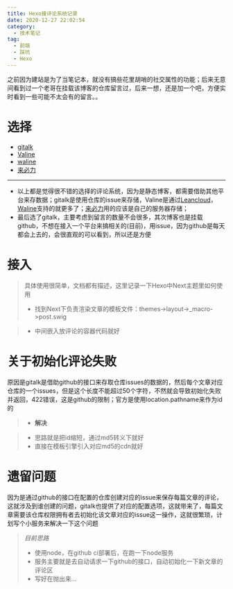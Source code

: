 ```yaml
---
title: Hexo接评论系统记录
date: 2020-12-27 22:02:54
category:
  - 技术笔记
tag:
  - 前端
  - 踩坑
  - Hexo
---
```


之前因为建站是为了当笔记本，就没有搞些花里胡哨的社交属性的功能；后来无意间看到过一个老哥在挂载该博客的仓库留言过，后来一想，还是加一个吧，方便实时看到一些可能不太会有的留言。。
<!-- more -->
# 选择
- [gitalk](https://github.com/gitalk/gitalk)
- [Valine](https://github.com/xCss/Valine)
- [waline](https://github.com/lizheming/waline)
- [来必力](https://livere.com/)
-----------
- 以上都是觉得很不错的选择的评论系统，因为是静态博客，都需要借助其他平台来存数据；gitalk是使用仓库的issue来存储，Valine是通过[Leancloud](https://www.leancloud.cn/)，[Waline](https://waline.js.org/)支持的就更多了；[来必力](https://livere.com/)用的应该是自己的服务器存储；
- 最后选了gitalk，主要考虑到留言的数量不会很多，其次博客也是挂载github，不想在接入一个平台来搞相关的(目前)，用issue，因为github是每天都会上去的，会很直观的可以看到，所以还是方便

# 接入
> 具体使用很简单，文档都有描述，这里记录一下Hexo中Next主题里如何使用
> - 找到Next下负责渲染文章的模板文件：themes->layout->_macro->post.swig

> - 中间嵌入放评论的容器代码就好


# 关于初始化评论失败
原因是gitalk是借助github的接口来存取仓库issues的数据的，然后每个文章对应仓库的一个issues，但是这个长度不能超过50个字符，不然就会导致初始化失败并返回，422错误，这是github的限制；官方是使用location.pathname来作为id的

> - **解决**

> - 思路就是把id缩短，通过md5转义下就好
> - 直接在模板引擎引入对应md5的cdn就好

# 遗留问题
因为是通过github的接口在配置的仓库创建对应的issue来保存每篇文章的评论，这就涉及到谁创建的问题，gitalk也提供了对应的配置选项，这就带来了，每篇文章需要该仓库权限拥有者去初始化该文章对应的issue这一操作，这就很繁琐，计划写个小服务来解决一下这个问题

> *目前思路*
> - 使用node，在github ci部署后，在跑一下node服务
> - 服务主要就是去自动请求一下github的接口，自动初始化一下新文章的评论区
> - 写好在抛出来...